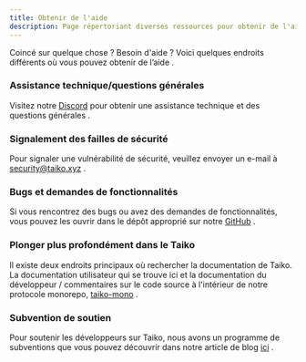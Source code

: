 ```yaml
---
title: Obtenir de l'aide
description: Page répertoriant diverses ressources pour obtenir de l'aide sur Taiko.
---
```


Coincé sur quelque chose ? Besoin d'aide ? Voici quelques endroits différents où vous pouvez obtenir de l’aide .

### Assistance technique/questions générales

Visitez notre [Discord](https://discord.gg/taikoxyz) pour obtenir une assistance technique et des questions générales .

### Signalement des failles de sécurité

Pour signaler une vulnérabilité de sécurité, veuillez envoyer un e-mail à security@taiko.xyz .

### Bugs et demandes de fonctionnalités

Si vous rencontrez des bugs ou avez des demandes de fonctionnalités, vous pouvez les ouvrir dans le dépôt approprié sur notre [GitHub](https://github.com/taikoxyz) .

### Plonger plus profondément dans le Taiko

Il existe deux endroits principaux où rechercher la documentation de Taiko. La documentation utilisateur qui se trouve ici et la documentation du développeur / commentaires sur le code source à l'intérieur de notre protocole monorepo, [taiko-mono](https://github.com/taikoxyz/taiko-mono) .

### Subvention de soutien

Pour soutenir les développeurs sur Taiko, nous avons un programme de subventions que vous pouvez découvrir dans notre article de blog [ici](https://taiko.mirror.xyz/7Xr2sbMEF8IDoNj03bJflb7z-ErmyCMTAb3L5ef2hfE) .
